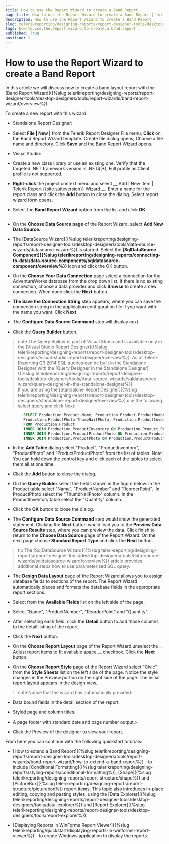 ```yaml
---
title: How to use the Report Wizard to create a Band Report
page_title: How to use the Report Wizard to create a Band Report | for Telerik Reporting Documentation
description: How to use the Report Wizard to create a Band Report
slug: telerikreporting/designing-reports/report-designer-tools/desktop-designers/tools/report-wizards/band-report-wizard/how-to-use-the-report-wizard-to-create-a-band-report
tags: how,to,use,the,report,wizard,to,create,a,band,report
published: True
position: 1
---
```


# How to use the Report Wizard to create a Band Report



In this article we will discuss how to create a band layout report with the [Band Report Wizard]({%slug telerikreporting/designing-reports/report-designer-tools/desktop-designers/tools/report-wizards/band-report-wizard/overview%}).       

To create a new report with this wizard:       

* Standalone Report Designer:           

* Select __File | New |__ from the Telerik Report Designer File menu;               __Click__ on the Band Report Wizard template. Create file dialog opens;               Choose a file name and directory. Click __Save__ and the Band Report Wizard opens.               

* Visual Studio:           

* Create a new class library or use an existing one.                 Verify that the targeted .NET framework version is .NET4(+), Full profile as Client profile is not supported.               

* __Right-click__ the project context menu and select                 __                   Add | New Item | Telerik Report {{site.suiteversion}} Wizard                 __.                 Enter a name for the report class and click the __Add__ button to close the dialog. Select report wizard form opens.               

* Select the __Band Report Wizard__ option from the list and click __OK__.               

## 

* On the __Choose Data Source page__ of the               Report Wizard, select __Add New Data Source.__

* The [DataSource Wizard]({%slug telerikreporting/designing-reports/report-designer-tools/desktop-designers/tools/data-source-wizards/datasource-wizard%}) is started. Select the __[SqlDataSource Component]({%slug telerikreporting/designing-reports/connecting-to-data/data-source-components/sqldatasource-component/overview%})__               icon and click the OK button.             

* On the __Choose Your Data Connection__ page               select a connection for the AdventureWorks database from the drop               down list. If there is no existing connection, choose a data provider and click               __Browse__ to create a new connection.               When done click the __Next__ button.             

* __The Save the Connection String__ step               appears, where you can save the connection string in the application               configuration file if you want with the name you want. Click __Next__.             

* The __Configure Data Source Command__               step will display next.             

* Click the __Query Builder__ button.                 

>note The Query Builder is part of Visual Studio and is available only in the [Visual Studio Report Designer]({%slug telerikreporting/designing-reports/report-designer-tools/desktop-designers/visual-studio-report-designer/overview%}). As of Telerik Reporting Q3 2014 SQL queries can be built in the Standalone Designer with the [Query Designer in the Standalone Designer]({%slug telerikreporting/designing-reports/report-designer-tools/desktop-designers/tools/data-source-wizards/sqldatasource-wizard/query-designer-in-the-standalone-designer%}).                   
If you are using the [Standalone Report Designer]({%slug telerikreporting/designing-reports/report-designer-tools/desktop-designers/standalone-report-designer/overview%}) use the following select query and click Next:                 

	
````SQL
        SELECT Production.Product.Name, Production.Product.ProductNumber, Production.Product.ReorderPoint,
        Production.ProductPhoto.ThumbNailPhoto, Production.ProductInventory.Quantity
        FROM Production.Product
        INNER JOIN Production.ProductInventory ON Production.Product.ProductID = Production.ProductInventory.ProductID
        INNER JOIN Production.ProductProductPhoto ON Production.Product.ProductID = Production.ProductProductPhoto.ProductID
        INNER JOIN Production.ProductPhoto ON Production.ProductProductPhoto.ProductPhotoID = Production.ProductPhoto.ProductPhotoID
````



* In the __Add Table__ dialog select                   "Product", "ProductInventory", "ProductPhoto" and "ProductProductPhoto"                   from the list of tables. Note: You can hold down the control key                   and click each of the tables to select them all at one time.                 

* Click the __Add__ button to close                   the dialog.                 

* On the __Query Builder__ select                   the fields shown in the figure below. In the Product                   table select "Name", "ProductNumber" and "ReorderPoint".                    In ProductPhoto select the "ThumbNailPhoto" column.                   In the ProductInventory table select the "Quantity"                   column.                 

* Click the __OK__ button to                   close the dialog.                 

* The __Configure Data Source Command__                   step would show the generated statement. Clicking the                   __Next__ button would lead you to                   the __Preview Data Source Results__                   step, where you can preview the data. Click finish to return                   to the __Choose Data Source__ page                   of the Report Wizard. On the next page choose                   __Standard Report Type__ and click the                   __Next__ button.                 

>tip The [SqlDataSource Wizard]({%slug telerikreporting/designing-reports/report-designer-tools/desktop-designers/tools/data-source-wizards/sqldatasource-wizard/overview%}) article provides additional steps how to use parameterized SQL query.                   


* The __Design Data Layout__ page               of the Report Wizard allows you to assign database fields               to sections of the report. The Report Wizard automatically               places and formats the database fields in the appropriate               report sections.             

* Select from the __Available Fields__                   list on the left side of the page.                 

* Select "Name", "ProductNumber", "ReorderPoint"                   and "Quantity".                 

* After selecting each field, click the                   __Detail__ button to add those                   columns to the detail listing of the report.                 

* Click the __Next__ button.                 

* On the __Choose Report Layout__               page of the Report Wizard unselect the __                 Adjust                 report items to fit available space               __ checkbox.               Click the __Next__ button.             

* On the __Choose Report Style__               page of the Report Wizard select "Civic" from the               __Style Sheets__ list on the left               side of the page. Notice the style changes in the Preview               portion on the right side of the page.             The initial report layout appears in the design view. 

>note Notice that the wizard has automatically provided:
* Data bound fields in the detail section of the report.
* Styled page and column titles.
* A page footer with standard date and page number output.>


* Click the Preview of the designer to view your report.             

From here you can continue with the following quickstart tutorials:

* [How to extend a Band Report]({%slug telerikreporting/designing-reports/report-designer-tools/desktop-designers/tools/report-wizards/band-report-wizard/how-to-extend-a-band-report%}) -               to include [Conditional Formatting]({%slug telerikreporting/designing-reports/styling-reports/conditional-formatting%}), [Shape]({%slug telerikreporting/designing-reports/report-structure/shape%}) and [PictureBox]({%slug telerikreporting/designing-reports/report-structure/picturebox%}) report items.               This topic also introduces in-place editing, copying               and pasting styles, using the [Data Explorer]({%slug telerikreporting/designing-reports/report-designer-tools/desktop-designers/tools/data-explorer%}) and [Report Explorer]({%slug telerikreporting/designing-reports/report-designer-tools/desktop-designers/tools/report-explorer%}).             

* [Displaying Reports in WinForms Report Viewer]({%slug telerikreporting/quickstart/displaying-reports-in-winforms-report-viewer%}) - to create               Windows application to display the reports.             
